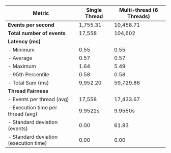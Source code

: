 | Metric                          | Single Thread       | Multi-thread (6 Threads)  |
|----------------------------------|---------------------|---------------------------|
| **Events per second**            | 1,755.31            | 10,458.71                 |
| **Total number of events**       | 17,558              | 104,602                   |
| **Latency (ms)**                 |                     |                           |
| - Minimum                        | 0.55                | 0.55                      |
| - Average                        | 0.57                | 0.57                      |
| - Maximum                        | 1.64                | 5.49                      |
| - 95th Percentile                | 0.58                | 0.58                      |
| - Total Sum (ms)                 | 9,952.20            | 59,729.86                 |
| **Thread Fairness**              |                     |                           |
| - Events per thread (avg)        | 17,558              | 17,433.67                 |
| - Execution time per thread (avg)| 9.9522s             | 9.9550s                   |
| - Standard deviation (events)    | 0.00                | 61.83                     |
| - Standard deviation (execution time) | 0.00           | 0.00                      |
